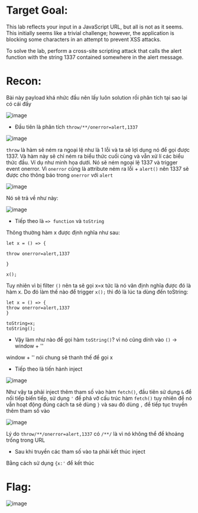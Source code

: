 # Target Goal: 

This lab reflects your input in a JavaScript URL, but all is not as it seems. This initially seems like a trivial challenge; however, the application is blocking some characters in an attempt to prevent XSS attacks.

To solve the lab, perform a cross-site scripting attack that calls the alert function with the string 1337 contained somewhere in the alert message.

# Recon: 

Bài này payload khá nhức đầu nên lấy luôn solution rồi phân tích tại sao lại có cái đấy

![image](https://github.com/vanniichan/Portswigger/assets/112863484/0f9c527c-1af8-4fef-acc8-e571cf409ce4)

- Đầu tiên là phân tích `throw/**/onerror=alert,1337`

![image](https://github.com/vanniichan/Portswigger/assets/112863484/00611a49-1f49-4f0c-a549-fdcdaaa22805)

`throw` là hàm sẽ ném ra ngoại lệ như là 1 lỗi và ta sẽ lợi dụng nó để gọi được 1337. Và hàm này sẽ chỉ ném ra biểu thức cuối cùng và vẫn xử lí các biểu thức đầu. Ví dụ như minh họa dưới. Nó sẽ ném ngoại lệ 1337 và trigger event onerror. Vì `onerror` cũng là attribute ném ra lỗi + `alert()` nên 1337 sẽ được cho thông báo trong `onerror` với `alert`

![image](https://github.com/vanniichan/Portswigger/assets/112863484/14d63d1a-c15d-4b8e-b771-93a606a4d2a7) 

Nó sẽ trả về như này:

![image](https://github.com/vanniichan/Portswigger/assets/112863484/766a2493-326f-4507-b8ef-bcffab13fad5)

- Tiếp theo là `=> function` và `toString`

Thông thường hàm x được định nghĩa như sau:
```
let x = () => {

throw onerror=alert,1337

}

x();
```

Tuy nhiên vì bị filter `()` nên ta sẽ gọi x=x tức là nó vân định nghĩa được đó là hàm x. Do đó làm thế nào để trigger `x();` thì đó là lúc ta dùng đến toString:
```
let x = () => {
throw onerror=alert,1337
}

toString=x;
toString();
```
- Vậy làm như nào để gọi hàm `toString()`? vì nó cũng dính vào `()` -> window + ''

window + '' nói chung sẽ thanh thế để gọi x 

- Tiếp theo là tiến hành inject

![image](https://github.com/vanniichan/Portswigger/assets/112863484/01c36f77-8dfd-462c-98ac-49ad5808e77d)

Như vậy ta phải inject thêm tham số vào hàm `fetch()`, đầu tiên sử dụng `&` để nối tiếp biến tiếp, sử dụng `'` để phá vỡ cấu trúc hàm `fetch()` tuy nhiên để nó vẫn hoạt động đúng cách ta sẽ dùng `}` và sau đó dùng `,` để tiếp tục truyền thêm tham số vào

![image](https://github.com/vanniichan/Portswigger/assets/112863484/5c33b488-4cda-4e27-9dca-4157d862eb1a)

Lý do `throw/**/onerror=alert,1337` có `/**/` là vì nó không thể để khoảng trống trong URL

- Sau khi truyền các tham số vào ta phải kết thúc inject

Bằng cách sử dụng `{x:'` để kết thúc 

# Flag: 

![image](https://github.com/vanniichan/Portswigger/assets/112863484/ecce665a-0567-4b86-a92b-76cdadf2a567)
